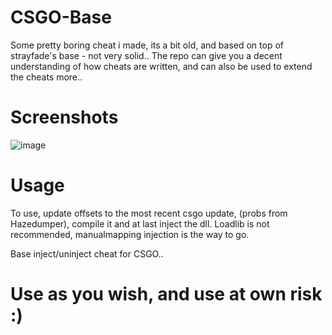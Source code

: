 # CSGO-Base
Some pretty boring cheat i made, its a bit old, and based on top of strayfade's base - not very solid..
The repo can give you a decent understanding of how cheats are written, and can also be used to extend the cheats more..

# Screenshots
![image](https://user-images.githubusercontent.com/36155981/138575289-d80b664e-c476-422f-bda7-7b246bf6ed8a.png)

# Usage
To use, update offsets to the most recent csgo update, (probs from Hazedumper), compile it and at last inject the dll.
Loadlib is not recommended, manualmapping injection is the way to go.

Base inject/uninject cheat for CSGO..

# Use as you wish, and use at own risk :)
